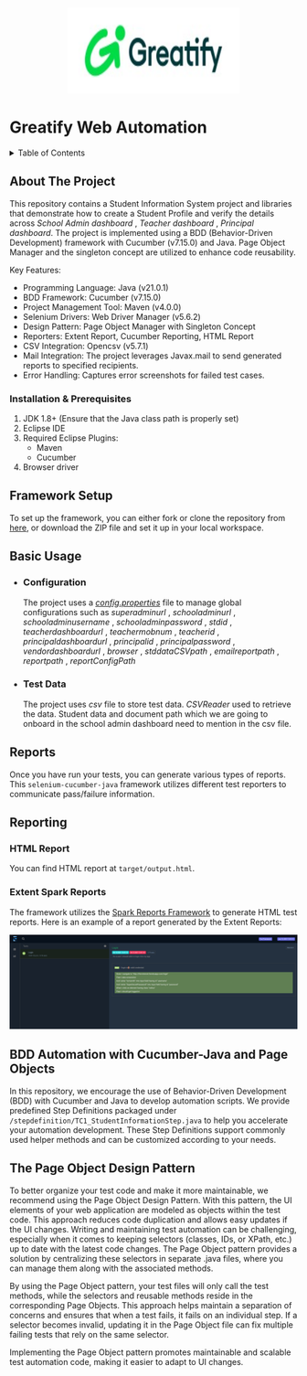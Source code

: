 <!-- PROJECT LOGO -->
<br />
<div  >
<p align="center" >
  <a  href="https://github.com/MullaiGreatify/-Greatify_ERP_Automation">
    <img  src="File/Image.jpeg" alt="Logo" width="300" height="150">
  </a>
</p>
  
Greatify Web Automation
===================================

<!-- TABLE OF CONTENTS -->
<details align="left">
  <summary>Table of Contents</summary>
  <ol>
    <li>
      <a href="#about-the-project">About The Project</a>
    </li>
    <li>
      <a href="#installation-&-prerequisites">Installation & Prerequisites</a>
    </li>
    <li><a href="#framework-setup">Framework Setup</a></li>
    <li><a href="#basic-usage">Basic Usage</a></li>
     <ul>
        <li><a href="#configuration">Configuration</a></li>
        <li><a href="#test-data">Test Data</a></li>
      </ul>
    <li><a href="#reports">Reports</a></li>
    <li><a href="#reporting">Reporting</a></li>
     <ul>
        <li><a href="#HTML-report">HTML Report</a></li>
        <li><a href="#extent-spark-reports">Extent Spark Reports</a></li>
      </ul>
    <li><a href="#license">License</a></li>
    <li><a href="#contact">Contact</a></li>
    <li><a href="#acknowledgments">Acknowledgments</a></li>
  </ol>
</details>


<!-- ABOUT THE PROJECT -->
## About The Project

This repository contains a Student Information System project and libraries that demonstrate how to create a Student Profile and verify the details across *School Admin dashboard* , *Teacher dashboard* , *Principal dashboard*. The project is implemented using a BDD (Behavior-Driven Development) framework with Cucumber (v7.15.0) and Java. Page Object Manager and the singleton concept are utilized to enhance code reusability.

Key Features:
- Programming Language: Java (v21.0.1)
- BDD Framework: Cucumber (v7.15.0)
- Project Management Tool: Maven (v4.0.0)
- Selenium Drivers: Web Driver Manager (v5.6.2)
- Design Pattern: Page Object Manager with Singleton Concept
- Reporters: Extent Report, Cucumber Reporting, HTML Report
- CSV Integration: Opencsv (v5.7.1)
- Mail Integration: The project leverages Javax.mail to send generated reports to specified recipients.
- Error Handling: Captures error screenshots for failed test cases.

### Installation & Prerequisites

1. JDK 1.8+ (Ensure that the Java class path is properly set)
2. Eclipse IDE
3. Required Eclipse Plugins:
   - Maven
   - Cucumber
4. Browser driver 

## Framework Setup

To set up the framework, you can either fork or clone the repository from [here](), or download the ZIP file and set it up in your local workspace.

## Basic Usage

- ### Configuration
  The project uses a [*config.properties*](./src/test/resources/config.properties) file to manage global configurations such as *superadminurl* , *schooladminurl* , *schooladminusername* , *schooladminpassword* , *stdid* , *teacherdashboardurl* , *teachermobnum* , *teacherid* , *principaldashboardurl* , *principalid* , *principalpassword* , *vendordashboardurl* , *browser* , *stddataCSVpath* , *emailreportpath* , *reportpath* , *reportConfigPath*

- ### Test Data
  The project uses *csv* file to store test data. *CSVReader* used to retrieve the data.
  Student data and document path which we are going to onboard in the school admin dashboard need to mention in the csv file.

## Reports

Once you have run your tests, you can generate various types of reports. This `selenium-cucumber-java` framework utilizes different test reporters to communicate pass/failure information.

## Reporting

### HTML Report

You can find HTML report at `target/output.html`.

### Extent Spark Reports

The framework utilizes the [Spark Reports Framework](http://www.extentreports.com/docs/versions/4/java/spark-reporter.html) to generate HTML test reports. Here is an example of a report generated by the Extent Reports:

![Extent Spark Report](https://github.com/amiya-pattnaik/selenium-cucumber-java/blob/master/src/main/resources/demo/demo.png)

## BDD Automation with Cucumber-Java and Page Objects

In this repository, we encourage the use of Behavior-Driven Development (BDD) with Cucumber and Java to develop automation scripts. We provide predefined Step Definitions packaged under `/stepdefinition/TC1_StudentInformationStep.java` to help you accelerate your automation development. These Step Definitions support commonly used helper methods and can be customized according to your needs.

## The Page Object Design Pattern

To better organize your test code and make it more maintainable, we recommend using the Page Object Design Pattern. With this pattern, the UI elements of your web application are modeled as objects within the test code. This approach reduces code duplication and allows easy updates if the UI changes. Writing and maintaining test automation can be challenging, especially when it comes to keeping selectors (classes, IDs, or XPath, etc.) up to date with the latest code changes. The Page Object pattern provides a solution by centralizing these selectors in separate <pagename>.java files, where you can manage them along with the associated methods.

By using the Page Object pattern, your test files will only call the test methods, while the selectors and reusable methods reside in the corresponding Page Objects. This approach helps maintain a separation of concerns and ensures that when a test fails, it fails on an individual step. If a selector becomes invalid, updating it in the Page Object file can fix multiple failing tests that rely on the same selector.

Implementing the Page Object pattern promotes maintainable and scalable test automation code, making it easier to adapt to UI changes.
